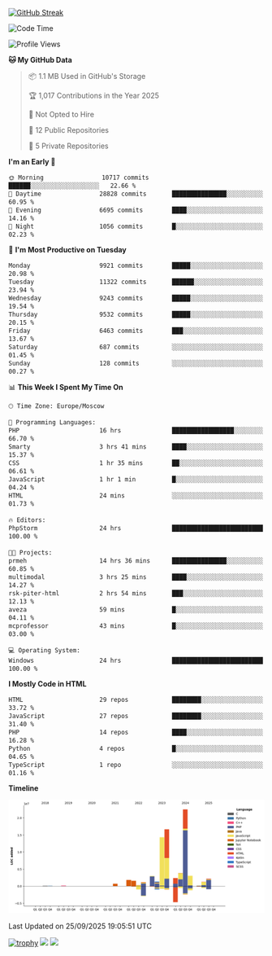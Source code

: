 [![GitHub Streak](https://github-readme-streak-stats.herokuapp.com/?user=yogik10)](https://git.io/streak-stats)
<!--START_SECTION:waka-->
![Code Time](http://img.shields.io/badge/Code%20Time-1%2C676%20hrs%2054%20mins-blue)

![Profile Views](http://img.shields.io/badge/Profile%20Views-0-blue)

**🐱 My GitHub Data** 

> 📦 1.1 MB Used in GitHub's Storage 
 > 
> 🏆 1,017 Contributions in the Year 2025
 > 
> 🚫 Not Opted to Hire
 > 
> 📜 12 Public Repositories 
 > 
> 🔑 5 Private Repositories 
 > 
**I'm an Early 🐤** 

```text
🌞 Morning                10717 commits       ██████░░░░░░░░░░░░░░░░░░░   22.66 % 
🌆 Daytime                28828 commits       ███████████████░░░░░░░░░░   60.95 % 
🌃 Evening                6695 commits        ████░░░░░░░░░░░░░░░░░░░░░   14.16 % 
🌙 Night                  1056 commits        █░░░░░░░░░░░░░░░░░░░░░░░░   02.23 % 
```
📅 **I'm Most Productive on Tuesday** 

```text
Monday                   9921 commits        █████░░░░░░░░░░░░░░░░░░░░   20.98 % 
Tuesday                  11322 commits       ██████░░░░░░░░░░░░░░░░░░░   23.94 % 
Wednesday                9243 commits        █████░░░░░░░░░░░░░░░░░░░░   19.54 % 
Thursday                 9532 commits        █████░░░░░░░░░░░░░░░░░░░░   20.15 % 
Friday                   6463 commits        ███░░░░░░░░░░░░░░░░░░░░░░   13.67 % 
Saturday                 687 commits         ░░░░░░░░░░░░░░░░░░░░░░░░░   01.45 % 
Sunday                   128 commits         ░░░░░░░░░░░░░░░░░░░░░░░░░   00.27 % 
```


📊 **This Week I Spent My Time On** 

```text
🕑︎ Time Zone: Europe/Moscow

💬 Programming Languages: 
PHP                      16 hrs              █████████████████░░░░░░░░   66.70 % 
Smarty                   3 hrs 41 mins       ████░░░░░░░░░░░░░░░░░░░░░   15.37 % 
CSS                      1 hr 35 mins        ██░░░░░░░░░░░░░░░░░░░░░░░   06.61 % 
JavaScript               1 hr 1 min          █░░░░░░░░░░░░░░░░░░░░░░░░   04.24 % 
HTML                     24 mins             ░░░░░░░░░░░░░░░░░░░░░░░░░   01.73 % 

🔥 Editors: 
PhpStorm                 24 hrs              █████████████████████████   100.00 % 

🐱‍💻 Projects: 
prmeh                    14 hrs 36 mins      ███████████████░░░░░░░░░░   60.85 % 
multimodal               3 hrs 25 mins       ████░░░░░░░░░░░░░░░░░░░░░   14.27 % 
rsk-piter-html           2 hrs 54 mins       ███░░░░░░░░░░░░░░░░░░░░░░   12.13 % 
aveza                    59 mins             █░░░░░░░░░░░░░░░░░░░░░░░░   04.11 % 
mcprofessor              43 mins             █░░░░░░░░░░░░░░░░░░░░░░░░   03.00 % 

💻 Operating System: 
Windows                  24 hrs              █████████████████████████   100.00 % 
```

**I Mostly Code in HTML** 

```text
HTML                     29 repos            ████████░░░░░░░░░░░░░░░░░   33.72 % 
JavaScript               27 repos            ████████░░░░░░░░░░░░░░░░░   31.40 % 
PHP                      14 repos            ████░░░░░░░░░░░░░░░░░░░░░   16.28 % 
Python                   4 repos             █░░░░░░░░░░░░░░░░░░░░░░░░   04.65 % 
TypeScript               1 repo              ░░░░░░░░░░░░░░░░░░░░░░░░░   01.16 % 
```



**Timeline**

![Lines of Code chart](https://raw.githubusercontent.com/Yogik10/Yogik10/main/assets/bar_graph.png)


 Last Updated on 25/09/2025 19:05:51 UTC
<!--END_SECTION:waka-->
[![trophy](https://github-profile-trophy.vercel.app/?username=yogik10)](https://github.com/ryo-ma/github-profile-trophy)
![](https://github-profile-summary-cards.vercel.app/api/cards/profile-details?username=yogik10&theme=solarized_dark)
![](https://github-profile-summary-cards.vercel.app/api/cards/most-commit-language?username=yogik10&theme=solarized_dark)


